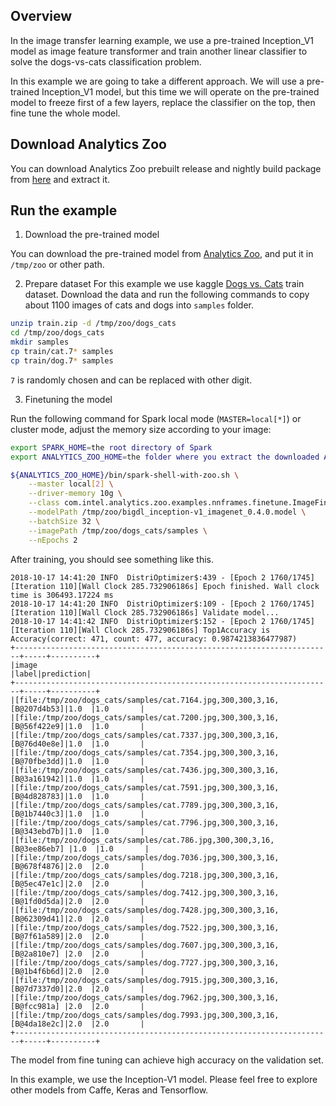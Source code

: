 ## Overview

In the image transfer learning example, we use a pre-trained Inception_V1 model as
image feature transformer and train another linear classifier to solve the dogs-vs-cats
classification problem.

In this example we are going to take a different approach. We will use a pre-trained
Inception_V1 model, but this time we will operate on the pre-trained model to freeze first of
a few layers, replace the classifier on the top, then fine tune the whole model.

## Download Analytics Zoo
You can download Analytics Zoo prebuilt release and nightly build package from [here](https://analytics-zoo.github.io/master/#release-download/) and extract it.

## Run the example

1. Download the pre-trained model

You can download the pre-trained model from
[Analytics Zoo](https://s3-ap-southeast-1.amazonaws.com/bigdl-models/imageclassification/imagenet/bigdl_inception-v1_imagenet_0.4.0.model), and put it in `/tmp/zoo` or other path.

2. Prepare dataset
For this example we use kaggle [Dogs vs. Cats](https://www.kaggle.com/c/dogs-vs-cats/data) train
dataset. Download the data and run the following commands to copy about 1100 images of cats
and dogs into `samples` folder.

```bash
unzip train.zip -d /tmp/zoo/dogs_cats
cd /tmp/zoo/dogs_cats
mkdir samples
cp train/cat.7* samples
cp train/dog.7* samples
```
`7` is randomly chosen and can be replaced with other digit.

3. Finetuning the model

Run the following command for Spark local mode (`MASTER=local[*]`) or cluster mode, adjust
 the memory size according to your image:

```bash
export SPARK_HOME=the root directory of Spark
export ANALYTICS_ZOO_HOME=the folder where you extract the downloaded Analytics Zoo zip package

${ANALYTICS_ZOO_HOME}/bin/spark-shell-with-zoo.sh \
    --master local[2] \
    --driver-memory 10g \
    --class com.intel.analytics.zoo.examples.nnframes.finetune.ImageFinetune \
    --modelPath /tmp/zoo/bigdl_inception-v1_imagenet_0.4.0.model \
    --batchSize 32 \
    --imagePath /tmp/zoo/dogs_cats/samples \
    --nEpochs 2
```

After training, you should see something like this.

```
2018-10-17 14:41:20 INFO  DistriOptimizer$:439 - [Epoch 2 1760/1745][Iteration 110][Wall Clock 285.732906186s] Epoch finished. Wall clock time is 306493.17224 ms
2018-10-17 14:41:20 INFO  DistriOptimizer$:109 - [Epoch 2 1760/1745][Iteration 110][Wall Clock 285.732906186s] Validate model...
2018-10-17 14:41:42 INFO  DistriOptimizer$:152 - [Epoch 2 1760/1745][Iteration 110][Wall Clock 285.732906186s] Top1Accuracy is Accuracy(correct: 471, count: 477, accuracy: 0.9874213836477987)
+-----------------------------------------------------------------------+-----+----------+
|image                                                                  |label|prediction|
+-----------------------------------------------------------------------+-----+----------+
|[file:/tmp/zoo/dogs_cats/samples/cat.7164.jpg,300,300,3,16,[B@207d4b53]|1.0  |1.0       |
|[file:/tmp/zoo/dogs_cats/samples/cat.7200.jpg,300,300,3,16,[B@56f422e9]|1.0  |1.0       |
|[file:/tmp/zoo/dogs_cats/samples/cat.7337.jpg,300,300,3,16,[B@76d40e8e]|1.0  |1.0       |
|[file:/tmp/zoo/dogs_cats/samples/cat.7354.jpg,300,300,3,16,[B@70fbe3dd]|1.0  |1.0       |
|[file:/tmp/zoo/dogs_cats/samples/cat.7436.jpg,300,300,3,16,[B@3a161942]|1.0  |1.0       |
|[file:/tmp/zoo/dogs_cats/samples/cat.7591.jpg,300,300,3,16,[B@4d828783]|1.0  |1.0       |
|[file:/tmp/zoo/dogs_cats/samples/cat.7789.jpg,300,300,3,16,[B@1b7440c3]|1.0  |1.0       |
|[file:/tmp/zoo/dogs_cats/samples/cat.7796.jpg,300,300,3,16,[B@343ebd7b]|1.0  |1.0       |
|[file:/tmp/zoo/dogs_cats/samples/cat.786.jpg,300,300,3,16,[B@3ee86eb7] |1.0  |1.0       |
|[file:/tmp/zoo/dogs_cats/samples/dog.7036.jpg,300,300,3,16,[B@678f4876]|2.0  |2.0       |
|[file:/tmp/zoo/dogs_cats/samples/dog.7218.jpg,300,300,3,16,[B@5ec47e1c]|2.0  |2.0       |
|[file:/tmp/zoo/dogs_cats/samples/dog.7412.jpg,300,300,3,16,[B@1fd0d5da]|2.0  |2.0       |
|[file:/tmp/zoo/dogs_cats/samples/dog.7428.jpg,300,300,3,16,[B@62309d41]|2.0  |2.0       |
|[file:/tmp/zoo/dogs_cats/samples/dog.7522.jpg,300,300,3,16,[B@7f61a589]|2.0  |2.0       |
|[file:/tmp/zoo/dogs_cats/samples/dog.7607.jpg,300,300,3,16,[B@2a810e7] |2.0  |2.0       |
|[file:/tmp/zoo/dogs_cats/samples/dog.7727.jpg,300,300,3,16,[B@1b4f6b6d]|2.0  |2.0       |
|[file:/tmp/zoo/dogs_cats/samples/dog.7915.jpg,300,300,3,16,[B@7d7337d0]|2.0  |2.0       |
|[file:/tmp/zoo/dogs_cats/samples/dog.7962.jpg,300,300,3,16,[B@fcc981a] |2.0  |2.0       |
|[file:/tmp/zoo/dogs_cats/samples/dog.7993.jpg,300,300,3,16,[B@4da18e2c]|2.0  |2.0       |
+-----------------------------------------------------------------------+-----+----------+
```

The model from fine tuning can achieve high accuracy on the validation set.

In this example, we use the Inception-V1 model. Please feel free to explore other models from
Caffe, Keras and Tensorflow.
